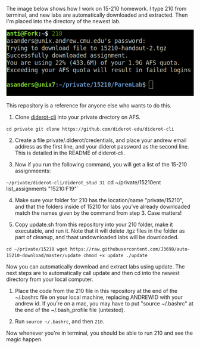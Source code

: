 The image below shows how I work on 15-210 homework. I type 210 from terminal,
and new labs are automatically downloaded and extracted. Then I'm placed into
the directory of the newest lab.

<p align="center">
  <img src="./example.png">
</p>

This repository is a reference for anyone else who wants to do this. 

1. Clone [diderot-cli](https://github.com/diderot-edu/diderot-cli) into your
private drectory on AFS.

`cd private
git clone https://github.com/diderot-edu/diderot-cli
`

2. Create a file private/.diderot/credentials, and place your andrew email
address as the first line, and your diderot password as the second line. This
is detailed in the README of diderot-cli.

3. Now if you run the following command, you will get a list of the 15-210
assignmeents:

`~/private/diderot-cli/diderot_stud​
31
`cd ~/private/15210ent list_assignments "15210:F19"`

4. Make sure your folder for 210 has the location/name "private/15210", and that
the folders inside of 15210 for labs you've already downloaded match the names
given by the command from step 3. Case matters!

6. Copy update.sh from this repository into your 210 folder, make it executable,
and run it. Note that it will delete .tgz files in the folder as part of
cleanup, and thaat undownloaded labs will be downloaded.

`cd ~/private/15210
wget https://raw.githubusercontent.com/J3698/auto-15210-download/master/update
chmod +x update
./update
`

Now you can automatically download and extract labs using update. The next steps
are to automatically call update and then cd into the newest directory from your
local computer.

1. Place the code from the 210 file in this repository at the end of the ~/.bashrc
file on your local machine, replacing ANDREWID with your andrew id. If you're on
a mac, you may have to put "source ~/.bashrc" at the end of the ~/.bash_profile
file (untested).


2. Run `source ~/.bashrc`, and then `210`.

Now whenever you're in terminal, you should be able to run 210 and see the
magic happen.
